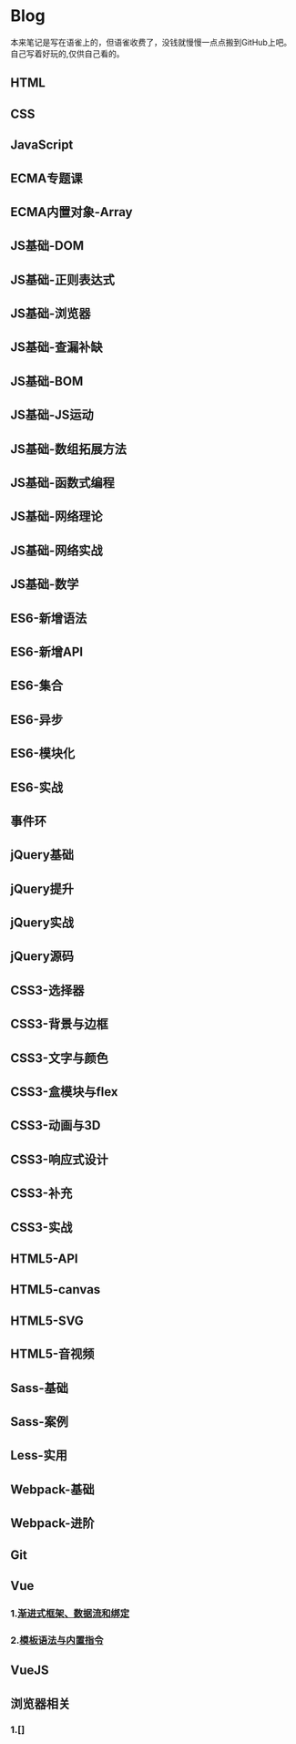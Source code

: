 # Blog
本来笔记是写在语雀上的，但语雀收费了，没钱就慢慢一点点搬到GitHub上吧。自己写着好玩的,仅供自己看的。

## HTML


## CSS


## JavaScript


## ECMA专题课


## ECMA内置对象-Array


## JS基础-DOM

## JS基础-正则表达式

## JS基础-浏览器

## JS基础-查漏补缺

## JS基础-BOM

## JS基础-JS运动

## JS基础-数组拓展方法

## JS基础-函数式编程

## JS基础-网络理论

## JS基础-网络实战

## JS基础-数学

## ES6-新增语法

## ES6-新增API

## ES6-集合

## ES6-异步

## ES6-模块化

## ES6-实战

## 事件环

## jQuery基础

## jQuery提升

## jQuery实战

## jQuery源码

## CSS3-选择器

## CSS3-背景与边框

## CSS3-文字与颜色

## CSS3-盒模块与flex

## CSS3-动画与3D

## CSS3-响应式设计

## CSS3-补充

## CSS3-实战

## HTML5-API

## HTML5-canvas

## HTML5-SVG

## HTML5-音视频

## Sass-基础

## Sass-案例

## Less-实用

## Webpack-基础

## Webpack-进阶

## Git

## Vue
### 1.[渐进式框架、数据流和绑定]()
### 2.[模板语法与内置指令](https://github.com/CapricornRR/Blog/issues/1)

## VueJS

## 













## 浏览器相关
### 1.[]
